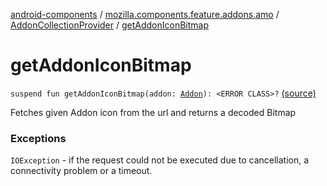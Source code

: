 [android-components](../../index.md) / [mozilla.components.feature.addons.amo](../index.md) / [AddonCollectionProvider](index.md) / [getAddonIconBitmap](./get-addon-icon-bitmap.md)

# getAddonIconBitmap

`suspend fun getAddonIconBitmap(addon: `[`Addon`](../../mozilla.components.feature.addons/-addon/index.md)`): <ERROR CLASS>?` [(source)](https://github.com/mozilla-mobile/android-components/blob/master/components/feature/addons/src/main/java/mozilla/components/feature/addons/amo/AddonCollectionProvider.kt#L146)

Fetches given Addon icon from the url and returns a decoded Bitmap

### Exceptions

`IOException` - if the request could not be executed due to cancellation,
a connectivity problem or a timeout.